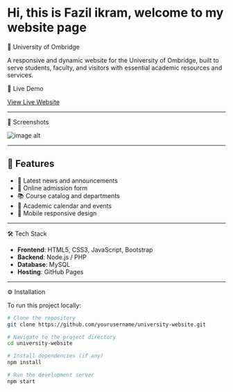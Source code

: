 # Hi, this is Fazil ikram, welcome to my website page

🏫 University of Ombridge

A responsive and dynamic website for the University of Ombridge, built to serve students, faculty, and visitors with essential academic resources and services.

🔗 Live Demo

[View Live Website](https://fazilikram.github.io/university_website)

---

📸 Screenshots


![image alt]([screenshots/homepage.png](https://github.com/fazilikram/university_website/blob/e6dcaa6743afc7e28b23a978e69a87d86b439c40/Screenshot%202025-05-07%20150433.png))

---

## 🚀 Features

- 📰 Latest news and announcements
- 📝 Online admission form
- 📚 Course catalog and departments
- 📅 Academic calendar and events
- 📱 Mobile responsive design

---
 🛠️ Tech Stack

- **Frontend**: HTML5, CSS3, JavaScript, Bootstrap
- **Backend**: Node.js / PHP
- **Database**: MySQL
- **Hosting**: GitHub Pages

---

 ⚙️ Installation

To run this project locally:

```bash
# Clone the repository
git clone https://github.com/yourusername/university-website.git

# Navigate to the project directory
cd university-website

# Install dependencies (if any)
npm install

# Run the development server
npm start
